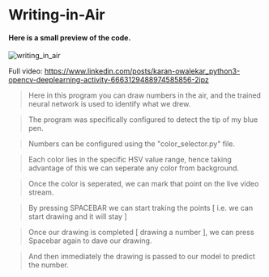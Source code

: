 # Writing-in-Air

#### Here is a small preview of the code.
![writing_in_air](https://user-images.githubusercontent.com/68480967/89462039-76fd6c80-d78a-11ea-924c-9285344df3f6.gif)


Full video: https://www.linkedin.com/posts/karan-owalekar_python3-opencv-deeplearning-activity-6663129488974585856-2ipz

> Here in this program you can draw numbers in the air, and the trained neural network is used to identify what we drew. 

> The program was specifically configured to detect the tip of my blue pen.

> Numbers can be configured using the "color_selector.py" file.

> Each color lies in the specific HSV value range, hence taking advantage of this we can seperate any color from background.

> Once the color is seperated, we can mark that point on the live video stream.

> By pressing SPACEBAR we can start traking the points [ i.e. we can start drawing and it will stay ]

> Once our drawing is completed [ drawing a number ], we can press Spacebar again to dave our drawing.

> And then immediately the drawing is passed to our model to predict the number.
